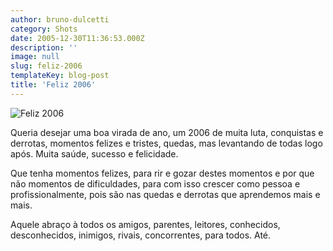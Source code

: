 ```yaml
---
author: bruno-dulcetti
category: Shots
date: 2005-12-30T11:36:53.000Z
description: ''
image: null
slug: feliz-2006
templateKey: blog-post
title: 'Feliz 2006'
---
```


![Feliz 2006](/assets/images/feliz2006.jpg)

Queria desejar uma boa virada de ano, um 2006 de muita luta, conquistas e derrotas, momentos felizes e tristes, quedas, mas levantando de todas logo após. Muita saúde, sucesso e felicidade.

Que tenha momentos felizes, para rir e gozar destes momentos e por que não momentos de dificuldades, para com isso crescer como pessoa e profissionalmente, pois são nas quedas e derrotas que aprendemos mais e mais.

Aquele abraço à todos os amigos, parentes, leitores, conhecidos, desconhecidos, inimigos, rivais, concorrentes, para todos. Até.
